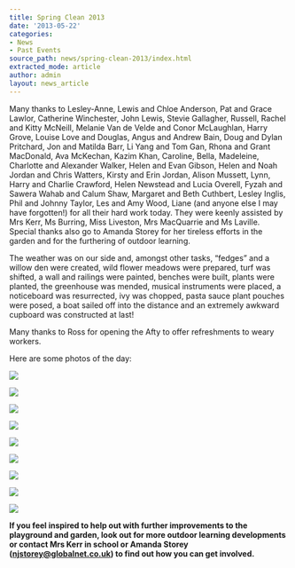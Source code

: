 ```yaml
---
title: Spring Clean 2013
date: '2013-05-22'
categories:
- News
- Past Events
source_path: news/spring-clean-2013/index.html
extracted_mode: article
author: admin
layout: news_article
---
```


Many thanks to Lesley-Anne, Lewis and Chloe Anderson, Pat and Grace Lawlor, Catherine Winchester, John Lewis, Stevie Gallagher, Russell, Rachel and Kitty McNeill, Melanie Van de Velde and Conor McLaughlan, Harry Grove, Louise Love and Douglas, Angus and Andrew Bain, Doug and Dylan Pritchard, Jon and Matilda Barr, Li Yang and Tom Gan, Rhona and Grant MacDonald, Ava McKechan, Kazim Khan, Caroline, Bella, Madeleine, Charlotte and Alexander Walker, Helen and Evan Gibson, Helen and Noah Jordan and Chris Watters, Kirsty and Erin Jordan, Alison Mussett, Lynn, Harry and Charlie Crawford, Helen Newstead and Lucia Overell, Fyzah and Sawera Wahab and Calum Shaw, Margaret and Beth Cuthbert, Lesley Inglis, Phil and Johnny Taylor, Les and Amy Wood, Liane (and anyone else I may have forgotten!) for all their hard work today. They were keenly assisted by Mrs Kerr, Ms Burring, Miss Liveston, Mrs MacQuarrie and Ms Laville. Special thanks also go to Amanda Storey for her tireless efforts in the garden and for the furthering of outdoor learning.

The weather was on our side and, amongst other tasks, “fedges” and a willow den were created, wild flower meadows were prepared, turf was shifted, a wall and railings were painted, benches were built, plants were planted, the greenhouse was mended, musical instruments were placed, a noticeboard was resurrected, ivy was chopped, pasta sauce plant pouches were posed, a boat sailed off into the distance and an extremely awkward cupboard was constructed at last!

Many thanks to Ross for opening the Afty to offer refreshments to weary workers.

Here are some photos of the day:

[![](/assets/images/2013/05/Spring-Clean-2013-011-150x150.jpg)](/news/spring-clean-2013/attachment/spring-clean-2013-011/)

[![](/assets/images/2013/05/Spring-Clean-2013-073-150x150.jpg)](/news/spring-clean-2013/attachment/spring-clean-2013-073/)

[![](/assets/images/2013/05/Spring-Clean-2013-045-150x150.jpg)](/news/spring-clean-2013/attachment/spring-clean-2013-045/)

[![](/assets/images/2013/05/Spring-Clean-2013-041-150x150.jpg)](/news/spring-clean-2013/attachment/spring-clean-2013-041/)

[![](/assets/images/2013/05/Spring-Clean-2013-027-150x150.jpg)](/news/spring-clean-2013/attachment/spring-clean-2013-027/)

[![](/assets/images/2013/05/Spring-Clean-2013-022-150x150.jpg)](/news/spring-clean-2013/attachment/spring-clean-2013-022/)

[![](/assets/images/2013/05/Spring-Clean-2013-020-150x150.jpg)](/news/spring-clean-2013/attachment/spring-clean-2013-020/)

[![](/assets/images/2013/05/Spring-Clean-2013-018-150x150.jpg)](/news/spring-clean-2013/attachment/spring-clean-2013-018/)

[![](/assets/images/2013/05/Spring-Clean-2013-015-150x150.jpg)](/news/spring-clean-2013/attachment/spring-clean-2013-015/)

**If you feel inspired to help out with further improvements to the playground and garden, look out for more outdoor learning developments or contact Mrs Kerr in school or Amanda Storey ([njstorey@globalnet.co.uk](mailto:njstorey@globalnet.co.uk)) to find out how you can get involved.**
